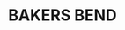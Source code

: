 ---
lastmod: '2025-04-06T06:05:21+00:00'
latitude: -26.73025809
layout: suburb
longitude: 146.0999607
postcode: '4470'
state: QLD
title: BAKERS BEND
url: /qld/bakers-bend/
---
